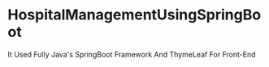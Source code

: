 # HospitalManagementUsingSpringBoot
It Used Fully Java's SpringBoot Framework And ThymeLeaf For Front-End
